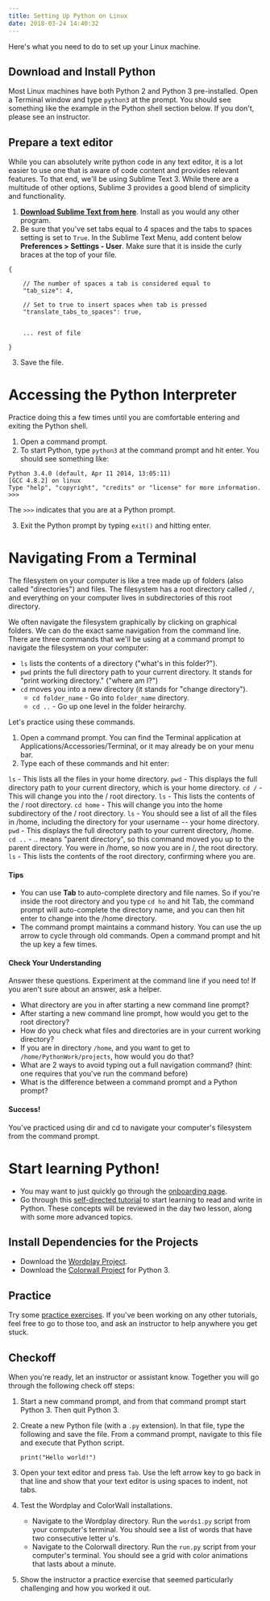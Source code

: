 ```yaml
---
title: Setting Up Python on Linux
date: 2018-03-24 14:40:32
---
```


Here's what you need to do to set up your Linux machine.

## Download and Install Python

Most Linux machines have both Python 2 and Python 3 pre-installed. Open a Terminal window and type `python3` at the prompt. You should see something like the example in the Python shell section below. If you don't, please see an instructor.

## Prepare a text editor

While you can absolutely write python code in any text editor, it is a lot easier to use one that is aware of code content and provides relevant features. To that end, we'll be using Sublime Text 3. While there are a multitude of other options, Sublime 3 provides a good blend of simplicity and functionality.

1. [**Download Sublime Text from here**](http://www.sublimetext.com/3). Install as you would any other program.
2. Be sure that you've set tabs equal to 4 spaces and the tabs to spaces setting is set to `True`. In the Sublime Text Menu, add content below **Preferences > Settings - User**. Make sure that it is inside the curly braces at the top of your file.

  ```
  {

      // The number of spaces a tab is considered equal to
      "tab_size": 4,

      // Set to true to insert spaces when tab is pressed
      "translate_tabs_to_spaces": true,


      ... rest of file

  }
  ```

3. Save the file.

# Accessing the Python Interpreter

Practice doing this a few times until you are comfortable entering and exiting the Python shell.

1. Open a command prompt.
2. To start Python, type `python3` at the command prompt and hit enter. You should see something like:

  ```
  Python 3.4.0 (default, Apr 11 2014, 13:05:11)
  [GCC 4.8.2] on linux
  Type "help", "copyright", "credits" or "license" for more information.
  >>>
  ```

  The `>>>` indicates that you are at a Python prompt.

3. Exit the Python prompt by typing `exit()` and hitting enter.

# Navigating From a Terminal

The filesystem on your computer is like a tree made up of folders (also called "directories") and files. The filesystem has a root directory called `/`, and everything on your computer lives in subdirectories of this root directory.

We often navigate the filesystem graphically by clicking on graphical folders. We can do the exact same navigation from the command line.
There are three commands that we'll be using at a command prompt to navigate the filesystem on your computer:

- `ls` lists the contents of a directory ("what's in this folder?").
- `pwd` prints the full directory path to your current directory. It stands for "print working directory." ("where am I?")
- `cd` moves you into a new directory (it stands for "change directory").
    - `cd folder_name` - Go into `folder_name` directory.
    - `cd ..` - Go up one level in the folder heirarchy.

Let's practice using these commands.

1. Open a command prompt. You can find the Terminal application at Applications/Accessories/Terminal, or it may already be on your menu bar.
2. Type each of these commands and hit enter:

  `ls` - This lists all the files in your home directory.
  `pwd` - This displays the full directory path to your current directory, which is your home directory.
  `cd /` - This will change you into the / root directory.
  `ls` - This lists the contents of the / root directory.
  `cd home` - This will change you into the home subdirectory of the / root directory.
  `ls` - You should see a list of all the files in /home, including the directory for your username -- your home directory.
  `pwd` - This displays the full directory path to your current directory, /home.
  `cd ..` - .. means "parent directory", so this command moved you up to the parent directory. You were in /home, so now you are in /, the root directory.
  `ls` - This lists the contents of the root directory, confirming where you are.

#### Tips

- You can use **Tab** to auto-complete directory and file names. So if you're inside the root directory and you type `cd ho` and hit Tab, the command prompt will auto-complete the directory name, and you can then hit enter to change into the /home directory.
- The command prompt maintains a command history. You can use the up arrow to cycle through old commands. Open a command prompt and hit the up key a few times.

#### Check Your Understanding

Answer these questions. Experiment at the command line if you need to! If you aren't sure about an answer, ask a helper.

- What directory are you in after starting a new command line prompt?
- After starting a new command line prompt, how would you get to the root directory?
- How do you check what files and directories are in your current working directory?
- If you are in directory `/home`, and you want to get to `/home/PythonWork/projects`, how would you do that?
- What are 2 ways to avoid typing out a full navigation command? (hint: one requires that you've run the command before)
- What is the difference between a command prompt and a Python prompt?

#### Success!

You've practiced using dir and cd to navigate your computer's filesystem from the command prompt.

# Start learning Python!

- You may want to just quickly go through the [onboarding page](/onboarding).
- Go through this [self-directed tutorial](/day_one_tutorial/) to start learning to read and write in Python. These concepts will be reviewed in the day two lesson, along with some more advanced topics.

## Install Dependencies for the Projects

- Download the [Wordplay Project](https://github.com/PhillyPythonWorkshop/Wordplay/archive/master.zip).
- Download the [Colorwall Project](https://github.com/PhillyPythonWorkshop/Colorwall3/archive/master.zip) for Python 3.

## Practice

Try some [practice exercises](/practice/). If you've been working on any other tutorials, feel free to go to those too, and ask an instructor to help anywhere you get stuck.

## Checkoff

When you're ready, let an instructor or assistant know. Together you will go through the following check off steps:

1. Start a new command prompt, and from that command prompt start Python 3. Then quit Python 3.
2. Create a new Python file (with a `.py` extension). In that file, type the following and save the file. From a command prompt, navigate to this file and execute that Python script.

    `print("Hello world!")`

3. Open your text editor and press `Tab`. Use the left arrow key to go back in that line and show that your text editor is using spaces to indent, not tabs.  
4. Test the Wordplay and ColorWall installations.
    - Navigate to the Wordplay directory. Run the `words1.py` script from your computer's terminal. You should see a list of words that have two consecutive letter u's.
    - Navigate to the Colorwall directory. Run the `run.py` script from your computer's terminal. You should see a grid with color animations that lasts about a minute.
5. Show the instructor a practice exercise that seemed particularly challenging and how you worked it out.
